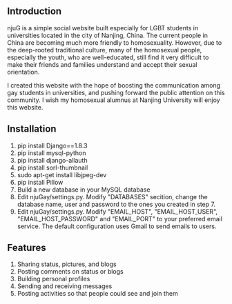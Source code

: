 ## Introduction
njuG is a simple social website built especially for LGBT students in universities located in the city of Nanjing, China. The current people in China are becoming much more friendly to homosexuality. However, due to the deep-rooted traditional culture, many of the homosexual people, especially the youth, who are well-educated, still find it very difficult to make their friends and families understand and accept their sexual orientation. 

I created this website with the hope of boosting the communication among gay students in universities, and pushing forward the public attention on this community. I wish my homosexual alumnus at Nanjing University will enjoy this website.

## Installation
1. pip install Django==1.8.3
2. pip install mysql-python
3. pip install django-allauth
4. pip install sorl-thumbnail
5. sudo apt-get install libjpeg-dev
6. pip install Pillow
7. Build a new database in your MySQL database
8. Edit njuGay/settings.py. Modify "DATABASES" secition, change the database name, user and password to the ones you created in step 7.
9. Edit njuGay/settings.py. Modify "EMAIL_HOST", "EMAIL_HOST_USER", "EMAIL_HOST_PASSWORD" and "EMAIL_PORT" to your preferred email service. The default configuration uses Gmail to send emails to users.

## Features
1. Sharing status, pictures, and blogs
2. Posting comments on status or blogs
2. Building personal profiles
3. Sending and receiving messages
4. Posting activities so that people could see and join them
